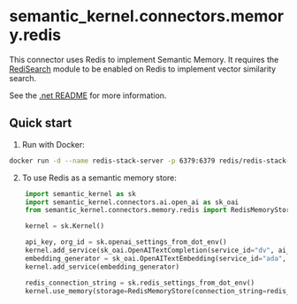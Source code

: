 # semantic_kernel.connectors.memory.redis

This connector uses Redis to implement Semantic Memory. It requires the [RediSearch](https://redis.io/docs/interact/search-and-query/) module to be enabled on Redis to implement vector similarity search.

See the [.net README](https://github.com/microsoft/semantic-kernel/blob/main/dotnet/src/Connectors/Connectors.Memory.Redis/README.md) for more information.

## Quick start

1. Run with Docker:

```bash {"id":"01J6KPSHNENQ2W92GJKEZP7NQB"}
docker run -d --name redis-stack-server -p 6379:6379 redis/redis-stack-server:latest
```

2. To use Redis as a semantic memory store:

```python {"id":"01J6KPSHNENQ2W92GJKHKXT5VW"}
    import semantic_kernel as sk
    import semantic_kernel.connectors.ai.open_ai as sk_oai
    from semantic_kernel.connectors.memory.redis import RedisMemoryStore

    kernel = sk.Kernel()

    api_key, org_id = sk.openai_settings_from_dot_env()
    kernel.add_service(sk_oai.OpenAITextCompletion(service_id="dv", ai_model_id="text-davinci-003", api_key=api_key, org_id=org_id))
    embedding_generator = sk_oai.OpenAITextEmbedding(service_id="ada", ai_model_id="text-embedding-ada-002", api_key=api_key, org_id=org_id)
    kernel.add_service(embedding_generator)

    redis_connection_string = sk.redis_settings_from_dot_env()
    kernel.use_memory(storage=RedisMemoryStore(connection_string=redis_connection_string), embeddings_generator=embedding_generator)
```

